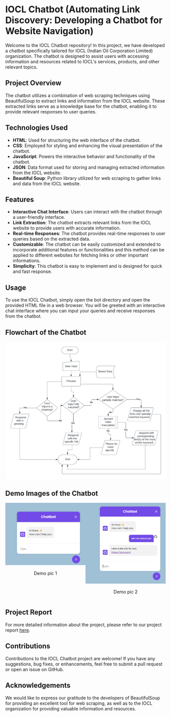 # IOCL Chatbot (Automating Link Discovery: Developing a Chatbot for Website Navigation)

Welcome to the IOCL Chatbot repository! In this project, we have developed a chatbot specifically tailored for IOCL (Indian Oil Corporation Limited) organization. The chatbot is designed to assist users with accessing information and resources related to IOCL's services, products, and other relevant topics.

## Project Overview

The chatbot utilizes a combination of web scraping techniques using BeautifulSoup to extract links and information from the IOCL website. These extracted links serve as a knowledge base for the chatbot, enabling it to provide relevant responses to user queries.

## Technologies Used

- **HTML**: Used for structuring the web interface of the chatbot.
- **CSS**: Employed for styling and enhancing the visual presentation of the chatbot.
- **JavaScript**: Powers the interactive behavior and functionality of the chatbot.
- **JSON**: Data format used for storing and managing extracted information from the IOCL website.
- **Beautiful Soup**: Python library utilized for web scraping to gather links and data from the IOCL website.

## Features

- **Interactive Chat Interface**: Users can interact with the chatbot through a user-friendly interface.
- **Link Extraction**: The chatbot extracts relevant links from the IOCL website to provide users with accurate information.
- **Real-time Responses**: The chatbot provides real-time responses to user queries based on the extracted data.
- **Customizable**: The chatbot can be easily customized and extended to incorporate additional features or functionalities and this method can be applied to different websites for fetching links or other important informations.
- **Simplicity**: This chatbot is easy to implement and is designed for quick and fast response.

## Usage

To use the IOCL Chatbot, simply open the bot directory and open the provided HTML file in a web browser. You will be greeted with an interactive chat interface where you can input your queries and receive responses from the chatbot.

## Flowchart of the Chatbot

![Flowchart](https://github.com/anfunggwrabrahma/Chatbot/blob/main/a1.png)

## Demo Images of the Chatbot

<div style="display: flex; flex-direction: row;">
    <div style="flex: 1; text-align: center;">
        <img src="https://github.com/anfunggwrabrahma/Chatbot/blob/main/a2.png" alt="Demo pic 1" width="300"/>
        <p>Demo pic 1</p>
    </div>
    <div style="flex: 1; text-align: center;">
        <img src="https://github.com/anfunggwrabrahma/Chatbot/blob/main/a3.png" alt="Demo pic 2" width="300"/>
        <p>Demo pic 2</p>
    </div>
</div>

## Project Report

For more detailed information about the project, please refer to our project report [here](https://drive.google.com/file/d/1Xt2V-77V18w_nUSdBNBXexsnmARR8ohi/view?usp=sharing).

## Contributions

Contributions to the IOCL Chatbot project are welcome! If you have any suggestions, bug fixes, or enhancements, feel free to submit a pull request or open an issue on GitHub.

## Acknowledgements

We would like to express our gratitude to the developers of BeautifulSoup for providing an excellent tool for web scraping, as well as to the IOCL organization for providing valuable information and resources.

